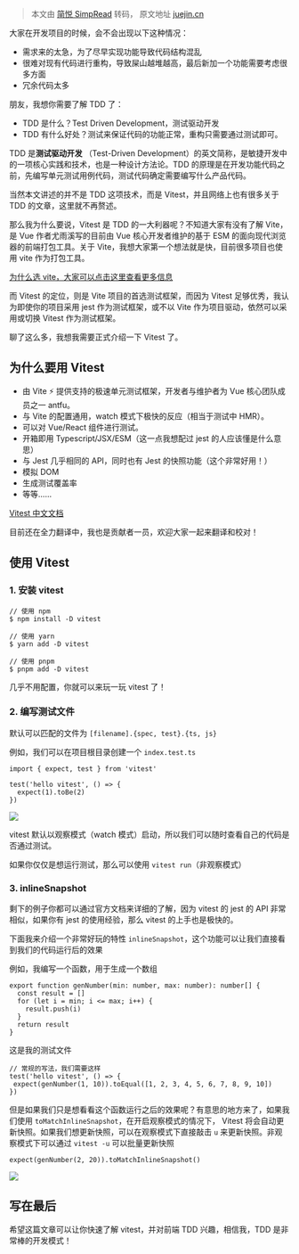 > 本文由 [简悦 SimpRead](http://ksria.com/simpread/) 转码， 原文地址 [juejin.cn](https://juejin.cn/post/7078906878779981832?searchId=202401261549374C48CC23171B271C060A)

大家在开发项目的时候，会不会出现以下这种情况：

*   需求来的太急，为了尽早实现功能导致代码结构混乱
*   很难对现有代码进行重构，导致屎山越堆越高，最后新加一个功能需要考虑很多方面
*   冗余代码太多

朋友，我想你需要了解 TDD 了：

*   TDD 是什么？Test Driven Development，测试驱动开发
*   TDD 有什么好处？测试来保证代码的功能正常，重构只需要通过测试即可。

TDD 是**测试驱动开发** （Test-Driven Development）的英文简称，是敏捷开发中的一项核心实践和技术，也是一种设计方法论。TDD 的原理是在开发功能代码之前，先编写单元测试用例代码，测试代码确定需要编写什么产品代码。

当然本文讲述的并不是 TDD 这项技术，而是 Vitest，并且网络上也有很多关于 TDD 的文章，这里就不再赘述。

那么我为什么要说，Vitest 是 TDD 的一大利器呢？不知道大家有没有了解 Vite，是 Vue 作者尤雨溪写的目前由 Vue 核心开发者维护的基于 ESM 的面向现代浏览器的前端打包工具。关于 Vite，我想大家第一个想法就是快，目前很多项目也使用 vite 作为打包工具。

[为什么选 vite，大家可以点击这里查看更多信息](https://link.juejin.cn?target=https%3A%2F%2Fcn.vitejs.dev%2Fguide%2Fwhy.html "https://cn.vitejs.dev/guide/why.html")

而 Vitest 的定位，则是 Vite 项目的首选测试框架，而因为 Vitest 足够优秀，我认为即使你的项目采用 jest 作为测试框架，或不以 Vite 作为项目驱动，依然可以采用或切换 Vitest 作为测试框架。

聊了这么多，我想我需要正式介绍一下 Vitest 了。

为什么要用 Vitest
------------

*   由 Vite ⚡️ 提供支持的极速单元测试框架，开发者与维护者为 Vue 核心团队成员之一 antfu。
*   与 Vite 的配置通用，watch 模式下极快的反应（相当于测试中 HMR）。
*   可以对 Vue/React 组件进行测试。
*   开箱即用 Typescript/JSX/ESM（这一点我想配过 jest 的人应该懂是什么意思）
*   与 Jest 几乎相同的 API，同时也有 Jest 的快照功能（这个非常好用！）
*   模拟 DOM
*   生成测试覆盖率
*   等等......

[Vitest 中文文档](https://link.juejin.cn?target=https%3A%2F%2Fcn.vitest.dev%2F "https://cn.vitest.dev/")

目前还在全力翻译中，我也是贡献者一员，欢迎大家一起来翻译和校对！

使用 Vitest
---------

### 1. 安装 vitest

```
// 使用 npm
$ npm install -D vitest

// 使用 yarn
$ yarn add -D vitest

// 使用 pnpm
$ pnpm add -D vitest
```

几乎不用配置，你就可以来玩一玩 vitest 了！

### 2. 编写测试文件

默认可以匹配的文件为 `[filename].{spec, test}.{ts, js}`

例如，我们可以在项目根目录创建一个 `index.test.ts`

```
import { expect, test } from 'vitest'

test('hello vitest', () => {
  expect(1).toBe(2)
})
```

![](https://p1-juejin.byteimg.com/tos-cn-i-k3u1fbpfcp/2efd305049b54a04923dd97080d9225a~tplv-k3u1fbpfcp-zoom-in-crop-mark:1512:0:0:0.awebp?)

vitest 默认以观察模式（watch 模式）启动，所以我们可以随时查看自己的代码是否通过测试。

如果你仅仅是想运行测试，那么可以使用 `vitest run`（非观察模式）

### 3. inlineSnapshot

剩下的例子你都可以通过官方文档来详细的了解，因为 vitest 的 jest 的 API 非常相似，如果你有 jest 的使用经验，那么 vitest 的上手也是极快的。

下面我来介绍一个非常好玩的特性 `inlineSnapshot`，这个功能可以让我们直接看到我们的代码运行后的效果

例如，我编写一个函数，用于生成一个数组

```
export function genNumber(min: number, max: number): number[] {
  const result = []
  for (let i = min; i <= max; i++) {
    result.push(i)
  }
  return result
}
```

这是我的测试文件

```
// 常规的写法，我们需要这样
test('hello vitest', () => {
 expect(genNumber(1, 10)).toEqual([1, 2, 3, 4, 5, 6, 7, 8, 9, 10])
})
```

但是如果我们只是想看看这个函数运行之后的效果呢？有意思的地方来了，如果我们使用 `toMatchInlineSnapshot`，在开启观察模式的情况下， Vitest 将会自动更新快照。如果我们想更新快照，可以在观察模式下直接敲击 `u` 来更新快照。非观察模式下可以通过 `vitest -u` 可以批量更新快照

```
expect(genNumber(2, 20)).toMatchInlineSnapshot()
```

![](https://p6-juejin.byteimg.com/tos-cn-i-k3u1fbpfcp/4757d19a9a0342cf9343118f322b5f87~tplv-k3u1fbpfcp-zoom-in-crop-mark:1512:0:0:0.awebp?)

写在最后
----

希望这篇文章可以让你快速了解 vitest，并对前端 TDD 兴趣，相信我，TDD 是非常棒的开发模式！